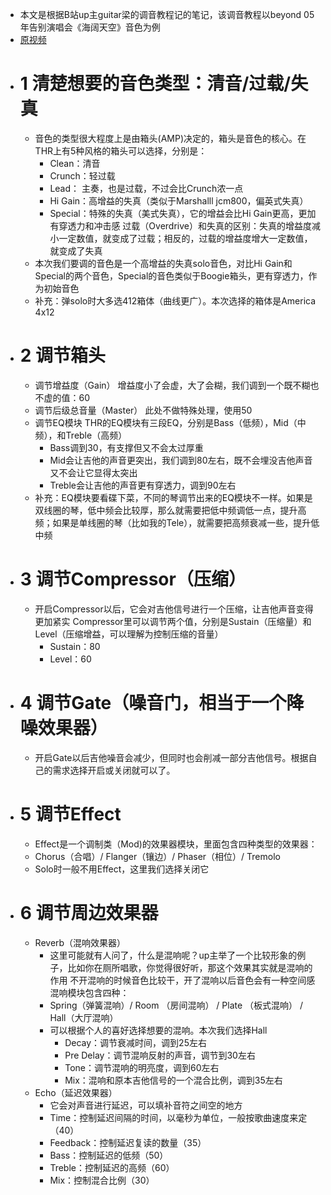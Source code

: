 - 本文是根据B站up主guitar梁的调音教程记的笔记，该调音教程以beyond 05年告别演唱会《海阔天空》音色为例
- [原视频](https://www.bilibili.com/video/BV1JP4115778?t=19.4)
- # 1 清楚想要的音色类型：清音/过载/失真
	- 音色的类型很大程度上是由箱头(AMP)决定的，箱头是音色的核心。在THR上有5种风格的箱头可以选择，分别是：
		- Clean：清音
		- Crunch：轻过载
		- Lead： 主奏，也是过载，不过会比Crunch浓一点
		- Hi Gain：高增益的失真（类似于Marshalll jcm800，偏英式失真）
		- Special：特殊的失真（美式失真），它的增益会比Hi Gain更高，更加有穿透力和冲击感
		  过载（Overdrive）和失真的区别：失真的增益度减小一定数值，就变成了过载；相反的，过载的增益度增大一定数值，就变成了失真
	- 本次我们要调的音色是一个高增益的失真solo音色，对比Hi Gain和Special的两个音色，Special的音色类似于Boogie箱头，更有穿透力，作为初始音色
	- 补充：弹solo时大多选412箱体（曲线更广）。本次选择的箱体是America 4x12
- # 2 调节箱头
	- 调节增益度（Gain） 增益度小了会虚，大了会糊，我们调到一个既不糊也不虚的值：60
	- 调节后级总音量（Master） 此处不做特殊处理，使用50
	- 调节EQ模块 THR的EQ模块有三段EQ，分别是Bass（低频），Mid（中频），和Treble（高频）
		- Bass调到30，有支撑但又不会太过厚重
		- Mid会让吉他的声音更突出，我们调到80左右，既不会埋没吉他声音又不会让它显得太突出
		- Treble会让吉他的声音更有穿透力，调到90左右
	- 补充：EQ模块要看碟下菜，不同的琴调节出来的EQ模块不一样。如果是双线圈的琴，低中频会比较厚，那么就需要把低中频调低一点，提升高频；如果是单线圈的琴（比如我的Tele），就需要把高频衰减一些，提升低中频
- # 3 调节Compressor（压缩）
	- 开启Compressor以后，它会对吉他信号进行一个压缩，让吉他声音变得更加紧实 Compressor里可以调节两个值，分别是Sustain（压缩量）和Level（压缩增益，可以理解为控制压缩的音量）
		- Sustain：80
		- Level：60
- # 4 调节Gate（噪音门，相当于一个降噪效果器）
	- 开启Gate以后吉他噪音会减少，但同时也会削减一部分吉他信号。根据自己的需求选择开启或关闭就可以了。
- # 5 调节Effect
	- Effect是一个调制类（Mod)的效果器模块，里面包含四种类型的效果器：
	- Chorus（合唱）/ Flanger（镶边）/ Phaser（相位）/ Tremolo
	- Solo时一般不用Effect，这里我们选择关闭它
- # 6 调节周边效果器
	- Reverb（混响效果器）
		- 这里可能就有人问了，什么是混响呢？up主举了一个比较形象的例子，比如你在厕所唱歌，你觉得很好听，那这个效果其实就是混响的作用 不开混响的时候音色比较干，开了混响以后音色会有一种空间感 混响模块包含四种：
		- Spring（弹簧混响）/ Room （房间混响） / Plate （板式混响） / Hall（大厅混响）
		- 可以根据个人的喜好选择想要的混响。本次我们选择Hall
			- Decay：调节衰减时间，调到25左右
			- Pre Delay：调节混响反射的声音，调节到30左右
			- Tone：调节混响的明亮度，调到60左右
			- Mix：混响和原本吉他信号的一个混合比例，调到35左右
	- Echo（延迟效果器）
		- 它会对声音进行延迟，可以填补音符之间空的地方
		- Time：控制延迟间隔的时间，以毫秒为单位，一般按歌曲速度来定（40）
		- Feedback：控制延迟复读的数量（35）
		- Bass：控制延迟的低频（50）
		- Treble：控制延迟的高频（60）
		- Mix：控制混合比例（30）